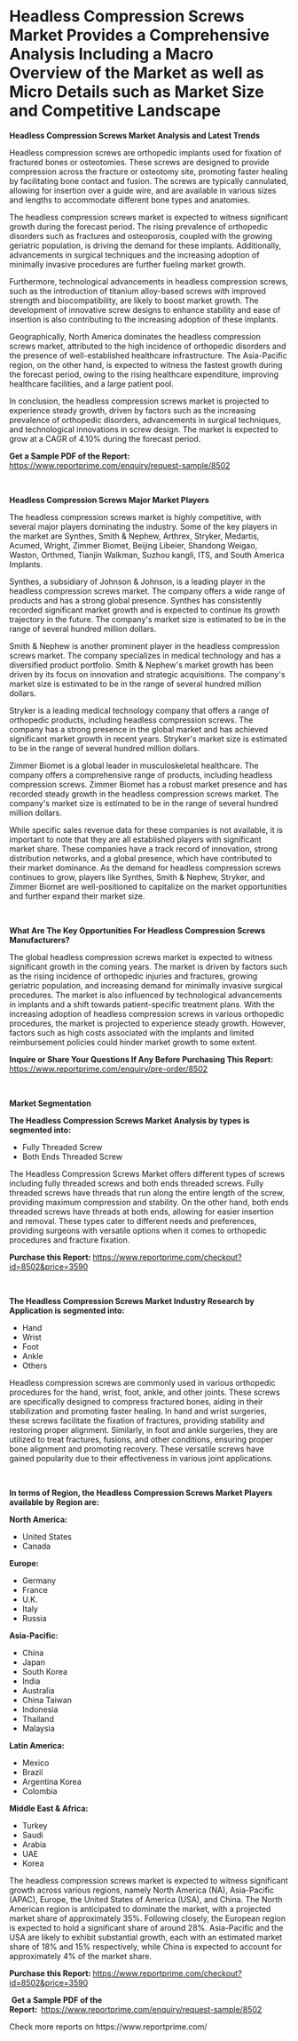<p><h1>Headless Compression Screws Market Provides a Comprehensive Analysis Including a Macro Overview of the Market as well as Micro Details such as Market Size and Competitive Landscape</h1></p><p><strong>Headless Compression Screws Market Analysis and Latest Trends</strong></p>
<p><p>Headless compression screws are orthopedic implants used for fixation of fractured bones or osteotomies. These screws are designed to provide compression across the fracture or osteotomy site, promoting faster healing by facilitating bone contact and fusion. The screws are typically cannulated, allowing for insertion over a guide wire, and are available in various sizes and lengths to accommodate different bone types and anatomies.</p><p>The headless compression screws market is expected to witness significant growth during the forecast period. The rising prevalence of orthopedic disorders such as fractures and osteoporosis, coupled with the growing geriatric population, is driving the demand for these implants. Additionally, advancements in surgical techniques and the increasing adoption of minimally invasive procedures are further fueling market growth.</p><p>Furthermore, technological advancements in headless compression screws, such as the introduction of titanium alloy-based screws with improved strength and biocompatibility, are likely to boost market growth. The development of innovative screw designs to enhance stability and ease of insertion is also contributing to the increasing adoption of these implants.</p><p>Geographically, North America dominates the headless compression screws market, attributed to the high incidence of orthopedic disorders and the presence of well-established healthcare infrastructure. The Asia-Pacific region, on the other hand, is expected to witness the fastest growth during the forecast period, owing to the rising healthcare expenditure, improving healthcare facilities, and a large patient pool.</p><p>In conclusion, the headless compression screws market is projected to experience steady growth, driven by factors such as the increasing prevalence of orthopedic disorders, advancements in surgical techniques, and technological innovations in screw design. The market is expected to grow at a CAGR of 4.10% during the forecast period.</p></p>
<p><strong>Get a Sample PDF of the Report:&nbsp;</strong> <a href="https://www.reportprime.com/enquiry/request-sample/8502">https://www.reportprime.com/enquiry/request-sample/8502</a></p>
<p>&nbsp;</p>
<p><strong>Headless Compression Screws Major Market Players</strong></p>
<p><p>The headless compression screws market is highly competitive, with several major players dominating the industry. Some of the key players in the market are Synthes, Smith & Nephew, Arthrex, Stryker, Medartis, Acumed, Wright, Zimmer Biomet, Beijing Libeier, Shandong Weigao, Waston, Orthmed, Tianjin Walkman, Suzhou kangli, ITS, and South America Implants.</p><p>Synthes, a subsidiary of Johnson & Johnson, is a leading player in the headless compression screws market. The company offers a wide range of products and has a strong global presence. Synthes has consistently recorded significant market growth and is expected to continue its growth trajectory in the future. The company's market size is estimated to be in the range of several hundred million dollars.</p><p>Smith & Nephew is another prominent player in the headless compression screws market. The company specializes in medical technology and has a diversified product portfolio. Smith & Nephew's market growth has been driven by its focus on innovation and strategic acquisitions. The company's market size is estimated to be in the range of several hundred million dollars.</p><p>Stryker is a leading medical technology company that offers a range of orthopedic products, including headless compression screws. The company has a strong presence in the global market and has achieved significant market growth in recent years. Stryker's market size is estimated to be in the range of several hundred million dollars.</p><p>Zimmer Biomet is a global leader in musculoskeletal healthcare. The company offers a comprehensive range of products, including headless compression screws. Zimmer Biomet has a robust market presence and has recorded steady growth in the headless compression screws market. The company's market size is estimated to be in the range of several hundred million dollars.</p><p>While specific sales revenue data for these companies is not available, it is important to note that they are all established players with significant market share. These companies have a track record of innovation, strong distribution networks, and a global presence, which have contributed to their market dominance. As the demand for headless compression screws continues to grow, players like Synthes, Smith & Nephew, Stryker, and Zimmer Biomet are well-positioned to capitalize on the market opportunities and further expand their market size.</p></p>
<p>&nbsp;</p>
<p><strong>What Are The Key Opportunities For Headless Compression Screws Manufacturers?</strong></p>
<p><p>The global headless compression screws market is expected to witness significant growth in the coming years. The market is driven by factors such as the rising incidence of orthopedic injuries and fractures, growing geriatric population, and increasing demand for minimally invasive surgical procedures. The market is also influenced by technological advancements in implants and a shift towards patient-specific treatment plans. With the increasing adoption of headless compression screws in various orthopedic procedures, the market is projected to experience steady growth. However, factors such as high costs associated with the implants and limited reimbursement policies could hinder market growth to some extent.</p></p>
<p><strong>Inquire or Share Your Questions If Any Before Purchasing This Report:</strong> <a href="https://www.reportprime.com/enquiry/pre-order/8502">https://www.reportprime.com/enquiry/pre-order/8502</a></p>
<p>&nbsp;</p>
<p><strong>Market Segmentation</strong></p>
<p><strong>The Headless Compression Screws Market Analysis by types is segmented into:</strong></p>
<p><ul><li>Fully Threaded Screw</li><li>Both Ends Threaded Screw</li></ul></p>
<p><p>The Headless Compression Screws Market offers different types of screws including fully threaded screws and both ends threaded screws. Fully threaded screws have threads that run along the entire length of the screw, providing maximum compression and stability. On the other hand, both ends threaded screws have threads at both ends, allowing for easier insertion and removal. These types cater to different needs and preferences, providing surgeons with versatile options when it comes to orthopedic procedures and fracture fixation.</p></p>
<p><strong>Purchase this Report:&nbsp;</strong><a href="https://www.reportprime.com/checkout?id=8502&price=3590">https://www.reportprime.com/checkout?id=8502&price=3590</a></p>
<p>&nbsp;</p>
<p><strong>The Headless Compression Screws Market Industry Research by Application is segmented into:</strong></p>
<p><ul><li>Hand</li><li>Wrist</li><li>Foot</li><li>Ankle</li><li>Others</li></ul></p>
<p><p>Headless compression screws are commonly used in various orthopedic procedures for the hand, wrist, foot, ankle, and other joints. These screws are specifically designed to compress fractured bones, aiding in their stabilization and promoting faster healing. In hand and wrist surgeries, these screws facilitate the fixation of fractures, providing stability and restoring proper alignment. Similarly, in foot and ankle surgeries, they are utilized to treat fractures, fusions, and other conditions, ensuring proper bone alignment and promoting recovery. These versatile screws have gained popularity due to their effectiveness in various joint applications.</p></p>
<p>&nbsp;</p>
<p><strong>In terms of Region, the Headless Compression Screws Market Players available by Region are:</strong></p>
<p>
    <p> <strong> North America: </strong>
        <ul>
            <li>United States</li>
            <li>Canada</li>
        </ul>
        </p> 
    <p> <strong> Europe: </strong>
        <ul>
            <li>Germany</li>
            <li>France</li>
            <li>U.K.</li>
            <li>Italy</li>
            <li>Russia</li>
        </ul>
        </p> 
    <p> <strong> Asia-Pacific: </strong>
        <ul>
            <li>China</li>
            <li>Japan</li>
            <li>South Korea</li>
            <li>India</li>
            <li>Australia</li>
            <li>China Taiwan</li>
            <li>Indonesia</li>
            <li>Thailand</li>
            <li>Malaysia</li>
        </ul>
        </p> 
    <p> <strong> Latin America: </strong>
        <ul>
            <li>Mexico</li>
            <li>Brazil</li>
            <li>Argentina Korea</li>
            <li>Colombia</li>
        </ul>
        </p> 
    <p> <strong> Middle East & Africa: </strong>
        <ul>
            <li>Turkey</li>
            <li>Saudi</li>
            <li>Arabia</li>
            <li>UAE</li>
            <li>Korea</li>
        </ul>
    </p>
    </p>
<p><p>The headless compression screws market is expected to witness significant growth across various regions, namely North America (NA), Asia-Pacific (APAC), Europe, the United States of America (USA), and China. The North American region is anticipated to dominate the market, with a projected market share of approximately 35%. Following closely, the European region is expected to hold a significant share of around 28%. Asia-Pacific and the USA are likely to exhibit substantial growth, each with an estimated market share of 18% and 15% respectively, while China is expected to account for approximately 4% of the market share.</p></p>
<p><strong>Purchase this Report: </strong><a href="https://www.reportprime.com/checkout?id=8502&price=3590">https://www.reportprime.com/checkout?id=8502&price=3590</a></p>
<p>&nbsp;<strong>Get a Sample PDF of the Report:&nbsp;&nbsp;</strong><a href="https://www.reportprime.com/enquiry/request-sample/8502">https://www.reportprime.com/enquiry/request-sample/8502</a></p>
<p><strong></strong></p>
<p>Check more reports on https://www.reportprime.com/</p>